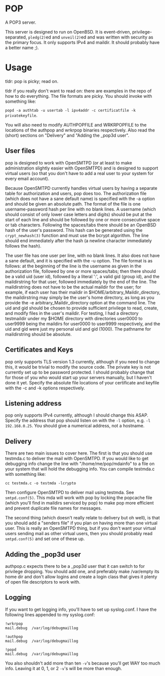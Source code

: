 # POP

A POP3 server.

This server is designed to run on OpenBSD. It is event-driven,
privilege-separated, `pledg(2)`ed and `unveil(2)`ed and was written with
security as the primary focus. It only supports IPv4 and maildir. It should
probably have a better name ;).

# Usage

tldr: pop is picky; read on.

tldr if you really don't want to read on: there are examples in the repo of how
to do everything. The file formats are picky. You should invoke with something
like:

`popd -a authtab -u usertab -l ipv4addr -c certificatfile -k
privatekeyfile`.

You will also need to modify AUTHPOPFILE and WRKRPOPFILE to the
locations of the authpop and wrkrpop binaries respectively. Also read the
(short) sections on "Delivery" and "Adding the _pop3d user".

## User files

pop is designed to work with OpenSMTPD (or at least to make administration
slightly easier with OpenSMTPD) and is designed to support virtual users (so
that you don't have to add a real user to your system for every email
account).

Because OpenSMTPD currently handles virtual users by having a separate table for
authorization and users, pop does too. The authorization file (which does not
have a sane default name) is specified with the -a option and should be given an
absolute path. The format of the file is one username-password hash per line
with no blank lines. A username (which should consist of only lower case letters
and digits) should be put at the start of each line and should be followed by
one or more consecutive space or tab characters. Following the spaces/tabs there
should be an OpenBSD hash of the user's password. This hash can be generated
using the `crypt_newhash(3)` function and must use the bcrypt algorithm. The line
should end immediately after the hash (a newline character immediately follows
the hash).

The user file has one user per line, with no blank lines. It also does not have
a sane default, and it is specified with the -u option. The file format is as
follows: at the beginning of the line is the username as given in the
authorization file, followed by one or more spaces/tabs; then there should be a
valid uid (user id), followed by a literal ':', a valid gid (group id), and the
maildirstring for that user, followed immediately by the end of the line. The
maildirstring does not have to be the actual maildir for the user; for example,
if each user has their maildir in $HOME/arbitrary_Maildir_directory, the
maildirstring may simply be the user's home directory, as long as you provide
the -e arbitrary_Maildir_directory option at the command line. The uid and gid
should be chosen to provide sufficient privilege to read, create, and modify
files in the user's maildir. For testing, I had a directory testmaildir under my
$HOME directory with directories user0000 to user9999 being the maildirs for
user0000 to user9999 respectively, and the uid and gid were just my personal uid
and gid (1000). The pathname for maildirstring should be absolute.

## Certificates and Keys

pop only supports TLS version 1.3 currently, although if you need to change
this, it would be trivial to modify the source code. The private key is not
currently set up to be password protected. I should probably change that for
those of you who would start up your servers manually, but I haven't done it
yet. Specify the absolute file locations of your certificate and keyfile with
the -c and -k options respectively.

## Listening address

pop only supports IPv4 currently, although I should change this ASAP. Specify
the address that pop should listen on with the `-l` option, e.g. `-l
192.168.0.25`. You should give a numerical address, not a hostname.

## Delivery

There are two main issues to cover here. The first is that you should use
testmda.c to deliver the mail with OpenSMTPD. If you would like to get debugging
info change the line with "/home/me/pop/mdainfo" to a file on your system that
will hold the debugging info. You can compile testmda.c with something like:

`cc testmda.c -o testmda -lcrypto`

Then configure OpenSMTPD to deliver mail using testmda. See `smtpd.conf(5)`. This
mda will work with pop by locking the popcache file (which you'll find in
maildirs serviced by pop) to make pop more efficient and prevent duplicate file
names for messages.

The second thing (which doesn't really relate to delivery but oh well), is that
you should add a "senders file" if you plan on having more than one virtual
user. This is really an OpenSMTPD thing, but if you don't want your virtual
users sending mail as other virtual users, then you should probably read
`smtpd.conf(5)` and set one of these up.

## Adding the _pop3d user

authpop.c expects there to be a _pop3d user that it can switch to for privilege
dropping. You should add one, and preferably make /var/empty its home dir and
don't allow logins and create a login class that gives it plenty of open file
descriptors to work with.

## Logging

If you want to get logging info, you'll have to set up syslog.conf. I have the following lines appended to my syslog.conf:

    !wrkrpop  
    mail.debug	/var/log/debugmaillog

    !authpop  
    mail.debug	/var/log/debugmaillog

    !popd  
    mail.debug	/var/log/debugmaillog

You also shouldn't add more than ten `-v`'s because you'll get WAY too much info. Leaving it at 0, 1, or 2 `-v`'s will be more than enough.